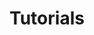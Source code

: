 ---
title: Tutorials
show_read_time: false
canonical_url: 'https://docs.projectcalico.org/v2.6/getting-started/docker/tutorials/index'
---